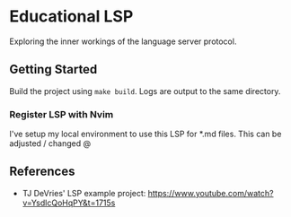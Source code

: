 # Educational LSP 

Exploring the inner workings of the language server protocol. 

## Getting Started

Build the project using ```make build```. Logs are output to the same directory. 

### Register LSP with Nvim 
I've setup my local environment to use this LSP for *.md files. This can be adjusted / changed @ <TODO> 


## References
 
- TJ DeVries' LSP example project: https://www.youtube.com/watch?v=YsdlcQoHqPY&t=1715s
